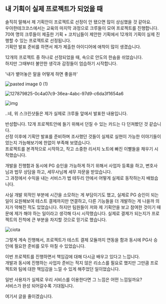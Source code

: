 



## 내 기획이 실제 프로젝트가 되었을 때

솔직히 말해서 제 기획안이 프로젝트로 선정이 안 됐으면 많이 상심했을 것 같아요.  
우아한테크코스에서는 교육의 마지막 과정으로 크루들이 모여 프로젝트를 진행합니다.   
70여 명의 크루들이 제출한 기획 + 코치님들이 제안한 기획에서 12개의 기획이 실제 진행할 수 있는 프로젝트로 선정됩니다.   
기획안 발표 준비를 하면서 제가 제출한 아이디어에 애착이 많이 생겼습니다.  

12개의 프로젝트 중 하나로 선정되었을 때, 속으로 안도의 한숨을 쉬었습니다.  
하지만 그때부터 불안한 생각과 감정들이 엄습하기 시작합니다.     

'내가 뱉어놓은 말을 어떻게 하면 좋을까'

![pasted image 0 (1)](https://user-images.githubusercontent.com/44419181/127880872-52aef1b7-054a-465d-ad4b-9f76fd2b3e85.png)

![127879825-0c4a07c9-36ea-4abc-97d9-c6da3f1654a6](https://user-images.githubusercontent.com/44419181/127881001-3f5a5190-b62f-474b-ac57-5437928a5e9f.png)


![img](https://lh3.googleusercontent.com/hce7vjzdEhBeyIasEvebMfal0Jg5ca9emcMPtMhzSjqqX9h7nyfA6MZZBPlAmXlNDVhstd48KN3pd8tUa1h9kCD14mLp30abo8uDLXudduq9QbnGcFeTPrsm6H83TMDACNXcUrXh)

..네, 위 스크린샷들은 제가 실제로 크루들 앞에서 발표한 내용입니다.

반성합니다. 12개 프로젝트안에 들기 위해서 던질 수 있는 카드는 다 던져봤던 것 같습니다.  
선정 이후에 기획안 발표를 준비하며 조사했던 것들이 실제로 실현이 가능한 이야기들이었는지 가늠해보기에 한없이 부족해 보였습니다.   
프로젝트를 본격적으로 시작하고, 작고 소중한 리서치 노트에 빠진 이빨들을 채우기 시작했습니다.  

개발을 진행함과 동시에 PG 승인을 가능하게 하기 위해서 사업자 등록을 하고, 변호사님과 법무 상담을 하고, 세무사님께 세무 자문을 받았습니다.   
그 과정에서 수익을 내는 서비스가 법 테두리 안에서 어떻게 실제로 동작하는지 배웠습니다.  

사실 개발 외적인 부분에 시간을 소모하는 게 부담이기도 했고, 실제로 PG 승인이 되는 일이 요원해보여 테스트 결제까지만 연결하고, 다른 기능들을 더 개발하는 게 나을까 의지가 약해진 적도 있었습니다. 하지만 팀원들이 저와 제 기획안을 보고 참여한 것이기 때문에 제가 해야 하는 일이라고 생각해 다시 시작했습니다. 실제로 결제가 되는지가 프로젝트의 진척에 큰 부분을 차지할 것으로 믿기로 했습니다.

![ciota](https://user-images.githubusercontent.com/44419181/127880436-d47c5d96-8e58-4a3d-b79d-7e10a1498205.png)


그렇게 계속 진행해서, 프로젝트가 테스트 결제 모듈까지 연동을 함과 동시에 PG사 승인에 필요한 준비를 모두 마칠 수 있었습니다.

이번 프로젝트를 진행하면서 책임감에 대해 다시금 배우고 있다고 느낍니다.  
개발과 동시에 진행하는 사업자 준비는 적지 않은 리소스를 필요로 했지만 그만큼 프로젝트와 팀에 대한 책임감을 느낄 수 있게 해주었던 일이었습니다.   

일반 사용자가 실제로 우리 서비스를 이용한다면 그 느낌은 어떤 느낌일까요?   
서비스가 완성 되어갈수록 기대됩니다.  
 
여기서 글을 줄이겠습니다.  
